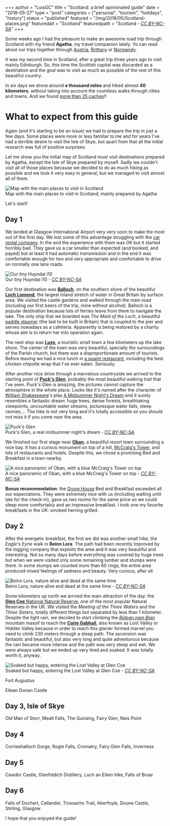 +++
author = "LuisGC"
title = "Scotland: a brief opinionated guide"
date = "2018-05-27"
type = "post"
categories = ["personal", "tourism", "holidays", "history"]
status = "published"
featured = "/img/2018/05/Scotland-places.png"
featuredalt = "Scotland"
featuredpath = "Scotland - <a href='http://creativecommons.org/licenses/by-nc-sa/3.0/'><i>CC BY-NC-SA</i></a>"
+++


Some weeks ago I had the pleasure to make an awesome road trip through Scotland with my friend **Agatha**, my travel companion lately. Yo can read about our trips together through [Austria](/blog/2017/05/Romantikstrasse-the-Romantic-Road_1.html), [Brittany](/blog/2017/12/Brittany-a-brief-opinionated-guide.html) or [Normandy](/blog/2017/12/Normandy-a-brief-opinionated-guide.html).

It was my second time in Scotland, after a great trip three years ago to visit mainly Edinburgh. So, this time the Scottish capital was discarded as a destination and the goal was to visit as much as possible of the rest of this beautiful country.

In six days we drove around **a thousand miles** and hiked almost **40 kilometers**, without taking into account the countless walks through cities and towns. And we found [more than 25 caches](https://www.geocaching.com/profile/?guid=b78f2e04-cd1c-4199-820c-7ea3bb7fea20)!!

# What to expect from this guide

Again (and it's starting to be an issue) we had to prepare the trip in just a few days. Some places were more or less familiar to me and for years I've had a terrible desire to visit the Isle of Skye, but apart from that all the initial research was full of positive surprises.

Let me show you the initial map of Scotland _must visit_ destinations prepared by Agatha, except the Isle of Skye prepared by myself. Sadly we couldn't visit all of those places because we decided to do as much hiking as possible and we took it very easy in general, but we managed to visit almost all of them.

<div class="image central">
    <img src="/img/2018/05/Scotland-places.png" alt="Map with the main places to visit in Scotland">
    <div class="caption">Map with the main places to visit in Scotland, mainly prepared by Agatha</div>
</div>

Let's start!

## Day 1

We landed at Glasgow International Airport very very soon to make the most out of the first day. We lost some of this advantage struggling with the [car rental company](http://www.easirent.com/). In the end the experience with them was OK but it started horribly bad. They gave us a car smaller than expected (and booked, and payed) but at least it had automatic transmission and in the end it was comfortable enough for two and very appropriate and comfortable to drive on normally one lane roads.

<div class="image central">
    <img src="/img/2018/05/Huyndai_i10.jpg" alt="Our tiny Huyndai i10">
    <div class="caption">Our tiny Huyndai i10 - <a href="http://creativecommons.org/licenses/by-nc-sa/3.0/"><i>CC BY-NC-SA</i></a></div>
</div>

Our first destination was [**Balloch**](https://en.wikipedia.org/wiki/Balloch,_West_Dunbartonshire), on the southern shore of the beautiful [**Loch Lomond**](https://en.wikipedia.org/wiki/Loch_Lomond), the largest inland stretch of water in Great Britain by surface area. We visited the castle gardens and walked through the main road (including our first beers of the trip, mine without alcohol). Balloch is a popular destination because lots of ferries leave from there to navigate the lake. The only ship that we boarded was _The Maid of the Loch_, a beautiful [paddle steamer](https://en.wikipedia.org/wiki/Paddle_steamer) (the last to be built in Britain) that is coupled to the pier and serves nowadays as a cafeteria. Apparently is being restored by a charity whose aim is to return her into operation again.

The next stop was [**Luss**](https://en.wikipedia.org/wiki/Luss), a touristic small town a few kilometers up the lake shore. The center of the town was very beautiful, specially the surroundings of the Parish church, but there was a disproportionate amount of tourists. Before leaving we had a nice lunch in [a quaint restaurant](https://www.openstreetmap.org/node/4431180826), including the best chicken chipotle wrap that I've ever eaten. Seriously.

After another nice drive through a marvelous countryside we arrived to the starting point of [**Puck's Glen**](https://en.wikipedia.org/wiki/Puck%27s_Glen), probably the most beautiful walking trail that I've seen. Puck's Glen is amazing, the pictures cannot capture the atmosphere in the whole place. Looks like it's named after the character of [William Shakespeare](https://en.wikipedia.org/wiki/William_Shakespeare)'s play [A Midsummer Night's Dream](https://en.wikipedia.org/wiki/A_Midsummer_Night%27s_Dream) and it surely resembles a fantastic dream: huge trees, dense forests, breathtaking viewpoints, uncountable water streams, picturesque water falls, steep ravines,... The hike is not very long and it's totally accessible so you should not miss it if you come near the area.

<div class="image central">
    <img src="/img/2018/05/Pucks-Glen.jpg" alt="Puck's Glen">
    <div class="caption">Puck's Glen, a real midsummer night's dream - <a href="http://creativecommons.org/licenses/by-nc-sa/3.0/"><i>CC BY-NC-SA</i></a></div>
</div>

We finished our first stage near [**Oban**](https://en.wikipedia.org/wiki/Oban), a beautiful resort town surrounding a nice bay. It has a curious monument on top of a hill, [McCraig's Tower](https://en.wikipedia.org/wiki/McCaig%27s_Tower), and lots of restaurants and hotels. Despite this, we chose a promising Bed and Breakfast in a town nearby.

<div class="image central">
    <img src="/img/2018/05/Oban-Panoramic.jpg" alt="A nice panoramic of Oban, with a blue McCraig's Tower on top">
    <div class="caption">A nice panoramic of Oban, with a blue McCraig's Tower on top - <a href="http://creativecommons.org/licenses/by-nc-sa/3.0/"><i>CC BY-NC-SA</i></a></div>
</div>

**Bonus recommendation**: the [Grove House](https://www.booking.com/hotel/gb/grove-guest-house-oban.html) Bed and Breakfast exceeded all our expectations. They were extremely nice with us (including waiting until late for the check-in), gave us two rooms for the same price so we could sleep more comfortably and an impressive breakfast. I took one my favorite breakfasts in the UK: smoked herring grilled.

## Day 2

After the energetic breakfast, the first we did was another small hike, the _Eagle's Eyrie_ walk in **Beinn Lora**. The path had been recently improved by the logging company that exploits the area and it was very beautiful and interesting. Not so many days before everything was covered by huge trees but when we were visited only some remaining lumber and stumps were there. In some stumps we counted more than 60 rings, the entire area produced mixed feelings of sadness and beauty. Very curious, after all.

<div class="image central">
    <img src="/img/2018/05/Beinn-Lora.jpg" alt="Beinn Lora, nature alive and dead at the same time">
    <div class="caption">Beinn Lora, nature alive and dead at the same time - <a href="http://creativecommons.org/licenses/by-nc-sa/3.0/"><i>CC BY-NC-SA</i></a></div>
</div>

Some kilometers up north we arrived the main attraction of the day: the [**Glen Coe** National Natural Reserve](https://en.wikipedia.org/wiki/Glen_Coe), one of the most popular Natural Reserves in the UK. We visited the _Meeting of the Three Waters_ and the _Three Sisters_, totally different things but separated by less than 1 kilometer. Despite the light rain, we decided to start climbing the [_Bidean nam Bian_](https://en.wikipedia.org/wiki/Bidean_nam_Bian) mountain massif to reach the [**Coire Gabhail**](https://en.wikipedia.org/wiki/Coire_Gabhail), also known as Lost Valley or Hidden Valley because in order to reach this glacier formed marvel you need to climb 230 meters through a steep path. The ascension was fantastic and beautiful, but also very long and quite adventurous because the rain became more intense and the path was very steep and wet. We were always safe but we ended up very tired and soaked. It was totally worth it, anyway.

<div class="image central">
    <img src="/img/2018/05/Lost-Valley.jpg" alt="Soaked but happy, entering the Lost Valley at Glen Coe">
    <div class="caption">Soaked but happy, entering the Lost Valley at Glen Coe - <a href="http://creativecommons.org/licenses/by-nc-sa/3.0/"><i>CC BY-NC-SA</i></a></div>
</div>

Fort Augustus

Eilean Donan Castle

## Day 3, Isle of Skye

Old Man of Storr, Mealt Falls, The Quiraing, Fairy Glen, Neis Point

## Day 4

Corrieshalloch Gorge, Rogie Falls, Cromatry, Fairy Glen Falls, Inverness

## Day 5

Cawdor Castle, Glenfiddich Distillery, Loch an Eilein hike, Falls of Bruar

## Day 6

Falls of Dochart, Callander, Trossachs Trail, Aberfoyle, Doune Castle, Stirling, Glasgow

I hope that you enjoyed the guide!
